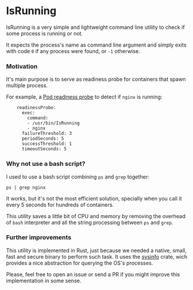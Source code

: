 # IsRunning

IsRunning is a very simple and lightweight command line utility to check if some process is running or not.

It expects the process's name as command line argument and simply exits with code `0` if any process were found, or `-1` otherwise.

### Motivation
It's main purpose is to serve as readiness probe for containers that spawn multiple process.

For example, a [Pod readiness probe](https://kubernetes.io/docs/tasks/configure-pod-container/configure-liveness-readiness-startup-probes/) to detect if `nginx` is running:
```
    readinessProbe:
      exec:
        command:
        - /usr/bin/IsRunning
        - nginx
      failureThreshold: 3
      periodSeconds: 5
      successThreshold: 1
      timeoutSeconds: 5
```

### Why not use a bash script?
I used to use a bash script combining `ps` and `grep` together:

```
ps | grep nginx
```

It works, but it's not the most efficient solution, specially when you call it every 5 seconds for hundreds of containers.

This utility saves a little bit of CPU and memory by removing the overhead of `bash` interpreter and all the string processing between `ps` and `grep`.

### Further improvements
This utility is implemented in Rust, just because we needed a native, small, fast and secure binary to perform such task.
It uses the [sysinfo](https://docs.rs/sysinfo/0.15.8/sysinfo/) crate, wich provides a nice abstraction for querying the OS's processes.

Please, feel free to open an issue or send a PR if you might improve this implementation in some sense.


